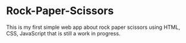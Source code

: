 # Rock-Paper-Scissors
This is my first simple web app about rock paper scissors using HTML, CSS, JavaScript that is still a work in progress.

